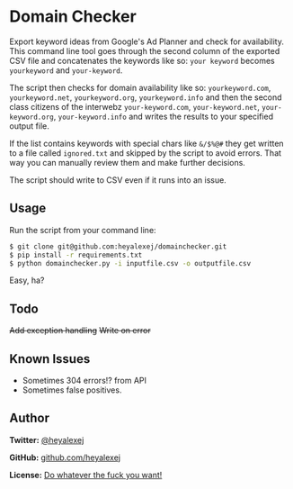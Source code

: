Domain Checker
==============
 
Export keyword ideas from Google's Ad Planner and check for availability.
This command line tool goes through the second column of the exported CSV file and concatenates the keywords like so: `your keyword` becomes `yourkeyword` and `your-keyword`. 

The script then checks for domain availability like so: `yourkeyword.com`, `yourkeyword.net`, `yourkeyword.org`, `yourkeyword.info` and then the second class citizens of the interwebz `your-keyword.com`, `your-keyword.net`, `your-keyword.org`, `your-keyword.info` and writes the results to your specified output file.

If the list contains keywords with special chars like `&/$%@#` they get written to a file called `ignored.txt` and skipped by the script to avoid errors. That way you can manually review them and make further decisions.

The script should write to CSV even if it runs into an issue.

Usage
-----

Run the script from your command line:

```bash
$ git clone git@github.com:heyalexej/domainchecker.git
$ pip install -r requirements.txt
$ python domainchecker.py -i inputfile.csv -o outputfile.csv
```

Easy, ha?

Todo
----

~~Add exception handling~~
~~Write on error~~

Known Issues
------------

- Sometimes 304 errors!? from API
- Sometimes false positives.



Author
------

**Twitter:** [@heyalexej](http://twitter.com/heyalexej)

**GitHub:** [github.com/heyalexej](https://github.com/heyalexej)


**License:** [Do whatever the fuck you want!](http://www.wtfpl.net)
